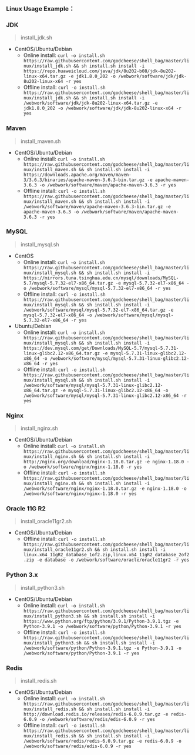 ### Linux Usage Example：

### JDK

> install_jdk.sh

- CentOS/Ubuntu/Debian
    - Online install: ```curl -o install.sh https://raw.githubusercontent.com/godcheese/shell_bag/master/linux/install_jdk.sh && sh install.sh install -i https://repo.huaweicloud.com/java/jdk/8u202-b08/jdk-8u202-linux-x64.tar.gz -e jdk1.8.0_202 -o /webwork/software/jdk/jdk-8u202-linux-x64 -r yes```
    - Offline install: ```curl -o install.sh https://raw.githubusercontent.com/godcheese/shell_bag/master/linux/install_jdk.sh && sh install.sh install -i /webwork/software/jdk/jdk-8u202-linux-x64.tar.gz -e jdk1.8.0_202 -o /webwork/software/jdk/jdk-8u202-linux-x64 -r yes```

### Maven

> install_maven.sh

- CentOS/Ubuntu/Debian
    - Online install: ```curl -o install.sh https://raw.githubusercontent.com/godcheese/shell_bag/master/linux/install_maven.sh && sh install.sh install -i https://downloads.apache.org/maven/maven-3/3.6.3/binaries/apache-maven-3.6.3-bin.tar.gz -e apache-maven-3.6.3 -o /webwork/software/maven/apache-maven-3.6.3 -r yes```
    - Offline install: ```curl -o install.sh https://raw.githubusercontent.com/godcheese/shell_bag/master/linux/install_maven.sh && sh install.sh install -i /webwork/software/maven/apache-maven-3.6.3-bin.tar.gz -e apache-maven-3.6.3 -o /webwork/software/maven/apache-maven-3.6.3 -r yes```

### MySQL

> install_mysql.sh

- CentOS
    - Online
      install: ```curl -o install.sh https://raw.githubusercontent.com/godcheese/shell_bag/master/linux/install_mysql.sh && sh install.sh install -i https://mirrors.tuna.tsinghua.edu.cn/mysql/downloads/MySQL-5.7/mysql-5.7.32-el7-x86_64.tar.gz -e mysql-5.7.32-el7-x86_64 -o /webwork/software/mysql/mysql-5.7.32-el7-x86_64 -r yes```
    - Offline install: ```curl -o install.sh https://raw.githubusercontent.com/godcheese/shell_bag/master/linux/install_mysql.sh && sh install.sh install -i /webwork/software/mysql/mysql-5.7.32-el7-x86_64.tar.gz -e mysql-5.7.32-el7-x86_64 -o /webwork/software/mysql/mysql-5.7.32-el7-x86_64 -r yes```
- Ubuntu/Debian
    - Online install: ```curl -o install.sh https://raw.githubusercontent.com/godcheese/shell_bag/master/linux/install_mysql.sh && sh install.sh install -i https://dev.mysql.com/get/Downloads/MySQL-5.7/mysql-5.7.31-linux-glibc2.12-x86_64.tar.gz -e mysql-5.7.31-linux-glibc2.12-x86_64 -o /webwork/software/mysql/mysql-5.7.31-linux-glibc2.12-x86_64 -r yes```
    - Offline install: ```curl -o install.sh https://raw.githubusercontent.com/godcheese/shell_bag/master/linux/install_mysql.sh && sh install.sh install -i /webwork/software/mysql/mysql-5.7.31-linux-glibc2.12-x86_64.tar.gz -e mysql-5.7.31-linux-glibc2.12-x86_64 -o /webwork/software/mysql/mysql-5.7.31-linux-glibc2.12-x86_64 -r yes```

### Nginx

> install_nginx.sh

- CentOS/Ubuntu/Debian
    - Online install: ```curl -o install.sh https://raw.githubusercontent.com/godcheese/shell_bag/master/linux/install_nginx.sh && sh install.sh install -i http://nginx.org/download/nginx-1.18.0.tar.gz -e nginx-1.18.0 -o /webwork/software/nginx/nginx-1.18.0 -r yes```
    - Offline install: ```curl -o install.sh https://raw.githubusercontent.com/godcheese/shell_bag/master/linux/install_nginx.sh && sh install.sh install -i /webwork/software/nginx/nginx-1.18.0.tar.gz -e nginx-1.18.0 -o /webwork/software/nginx/nginx-1.18.0 -r yes```

### Oracle 11G R2

> install_oracle11gr2.sh

- CentOS/Ubuntu/Debian
    - Offline install: ```curl -o install.sh https://raw.githubusercontent.com/godcheese/shell_bag/master/linux/install_oracle11gr2.sh && sh install.sh install -i linux.x64_11gR2_database_1of2.zip,linux.x64_11gR2_database_2of2.zip -e database -o /webwork/software/oracle/oracle11gr2 -r yes```

### Python 3.x

> install_python3.sh

- CentOS/Ubuntu/Debian
    - Online install: ```curl -o install.sh https://raw.githubusercontent.com/godcheese/shell_bag/master/linux/install_python3.sh && sh install.sh install -i https://www.python.org/ftp/python/3.9.1/Python-3.9.1.tgz -e Python-3.9.1 -o /webwork/software/python/Python-3.9.1 -r yes```
    - Offline install: ```curl -o install.sh https://raw.githubusercontent.com/godcheese/shell_bag/master/linux/install_python3.sh && sh install.sh install -i /webwork/software/python/Python-3.9.1.tgz -e Python-3.9.1 -o /webwork/software/python/Python-3.9.1 -r yes```

### Redis

> install_redis.sh

- CentOS/Ubuntu/Debian
    - Online install: ```curl -o install.sh https://raw.githubusercontent.com/godcheese/shell_bag/master/linux/install_redis.sh && sh install.sh install -i http://download.redis.io/releases/redis-6.0.9.tar.gz -e redis-6.0.9 -o /webwork/software/redis/edis-6.0.9 -r yes```
    - Offline install: ```curl -o install.sh https://raw.githubusercontent.com/godcheese/shell_bag/master/linux/install_redis.sh && sh install.sh install -i /webwork/software/redis/redis-6.0.9.tar.gz -e redis-6.0.9 -o /webwork/software/redis/edis-6.0.9 -r yes```